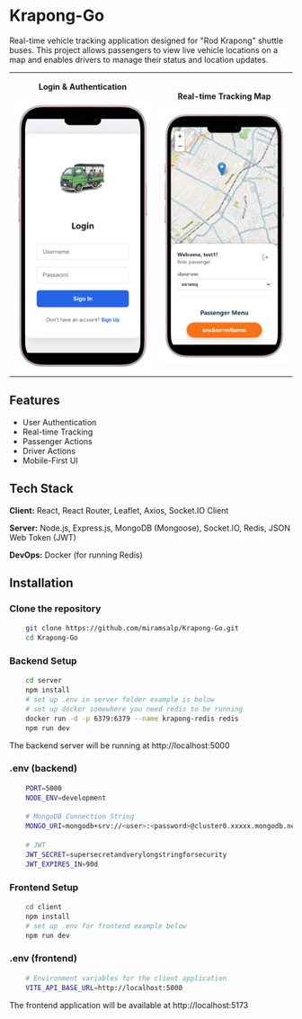# Krapong-Go
Real-time vehicle tracking application designed for "Rod Krapong" shuttle buses. This project allows passengers to view live vehicle locations on a map and enables drivers to manage their status and location updates.

<table>
  <tr>
    <td align="center">
      <p><strong>Login & Authentication</strong></p>
      <img src="./docs/images/mockup_login.png" alt="Login Screen Mockup" width="350"/>
    </td>
    <td align="center">
      <p><strong>Real-time Tracking Map</strong></p>
      <img src="./docs/images/mockup_mainpage.png" alt="Passenger Menu Mockup" width="350"/>
    </td>
  </tr>
</table>

## Features

- User Authentication
- Real-time Tracking
- Passenger Actions
- Driver Actions
- Mobile-First UI

## Tech Stack

**Client:** React, React Router, Leaflet, Axios, Socket.IO Client

**Server:** Node.js, Express.js, MongoDB (Mongoose), Socket.IO, Redis, JSON Web Token (JWT)

**DevOps:** Docker (for running Redis) 

## Installation

### Clone the repository

```bash
    git clone https://github.com/miramsalp/Krapong-Go.git
    cd Krapong-Go
```

### Backend Setup

```bash
    cd server
    npm install
    # set up .env in server folder example is below
    # set up docker somewhere you need redis to be running
    docker run -d -p 6379:6379 --name krapong-redis redis
    npm run dev
```
The backend server will be running at http://localhost:5000

### .env (backend)
```bash
    PORT=5000
    NODE_ENV=development

    # MongoDB Connection String
    MONGO_URI=mongodb+srv://<user>:<password>@cluster0.xxxxx.mongodb.net/myFirstDatabase?retryWrites=true&w=majority

    # JWT
    JWT_SECRET=supersecretandverylongstringforsecurity
    JWT_EXPIRES_IN=90d
```

### Frontend Setup

```bash
    cd client
    npm install
    # set up .env for frontend example below
    npm run dev
```
### .env (frontend)

```bash
    # Environment variables for the client application
    VITE_API_BASE_URL=http://localhost:5000
```

The frontend application will be available at http://localhost:5173




